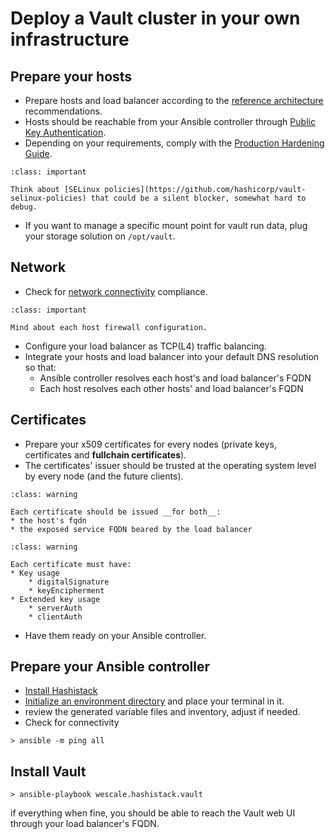 # Deploy a Vault cluster in your own infrastructure

## Prepare your hosts

* Prepare hosts and load balancer according to the [reference architecture](https://developer.hashicorp.com/vault/tutorials/day-one-raft/raft-reference-architecture#recommended-architecture) recommendations.
* Hosts should be reachable from your Ansible controller through [Public Key Authentication](https://www.ssh.com/academy/ssh/public-key-authentication).
* Depending on your requirements, comply with the [Production Hardening Guide](https://developer.hashicorp.com/vault/tutorials/operations/production-hardening).

```{admonition} End-to-end connectivity
:class: important

Think about [SELinux policies](https://github.com/hashicorp/vault-selinux-policies) that could be a silent blocker, somewhat hard to debug.
```

* If you want to manage a specific mount point for vault run data, plug your storage solution on `/opt/vault`.


## Network

* Check for [network connectivity](https://developer.hashicorp.com/vault/tutorials/day-one-raft/raft-reference-architecture#network-connectivity) compliance.

```{admonition} End-to-end connectivity
:class: important

Mind about each host firewall configuration.
```

* Configure your load balancer as TCP(L4) traffic balancing.
* Integrate your hosts and load balancer into your default DNS resolution so that:
    * Ansible controller resolves each host's and load balancer's FQDN
    * Each host resolves each other hosts' and load balancer's FQDN


## Certificates

* Prepare your x509 certificates for every nodes (private keys, certificates and __fullchain certificates__).
* The certificates' issuer should be trusted at the operating system level by every node (and the future clients).

```{admonition} Caveats
:class: warning

Each certificate should be issued __for both__:
* the host's fqdn
* the exposed service FQDN beared by the load balancer
```

```{admonition} Caveats
:class: warning

Each certificate must have:
* Key usage
    * digitalSignature
    * keyEncipherment
* Extended key usage
    * serverAuth
    * clientAuth
```

* Have them ready on your Ansible controller.


## Prepare your Ansible controller

* [Install Hashistack](../tutorials/install.md)
* [Initialize an environment directory](make_init.md) and place your terminal in it.
* review the generated variable files and inventory, adjust if needed.
* Check for connectivity

```{code-block}
> ansible -m ping all
```

## Install Vault

```{code-block}
> ansible-playbook wescale.hashistack.vault
```
if everything when fine, you should be able to reach the Vault web UI through your load balancer's FQDN.

